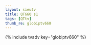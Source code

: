 ```yaml
--- 
layout: sieutv
title: QT660 s1
tags: [QTtv]
thumb_re: globiptv660
---
```

{% include tvadv key="globiptv660" %} 
